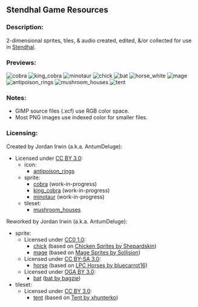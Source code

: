 ## Stendhal Game Resources


### **Description:**

2-dimensional sprites, tiles, & audio created, edited, &/or collected for use in [Stendhal](https://stendhalgame.org/).


### **Previews:**

![cobra](https://raw.githubusercontent.com/AntumDeluge/stendhal-resources/master/sprites/animal/cobra/preview.gif)
![king_cobra](https://raw.githubusercontent.com/AntumDeluge/stendhal-resources/master/sprites/animal/king_cobra/preview.gif)
![minotaur](https://raw.githubusercontent.com/AntumDeluge/stendhal-resources/master/sprites/creature/minotaur/preview.gif)
![chick](https://raw.githubusercontent.com/AntumDeluge/stendhal-resources/master/sprites/animal/chick/preview.gif)
![bat](https://raw.githubusercontent.com/AntumDeluge/stendhal-resources/master/sprites/animal/bat/preview.gif)
![horse_white](https://raw.githubusercontent.com/AntumDeluge/stendhal-resources/master/sprites/animal/horse/preview.gif)
![mage](https://raw.githubusercontent.com/AntumDeluge/stendhal-resources/master/sprites/character/mage/preview.gif)
![antipoison_rings](https://raw.githubusercontent.com/AntumDeluge/stendhal-resources/master/icons/antipoison_rings/preview.png)
![mushroom_houses](https://raw.githubusercontent.com/AntumDeluge/stendhal-resources/master/tileset/mushroom_houses/preview.png)
![tent](https://raw.githubusercontent.com/AntumDeluge/stendhal-resources/master/tileset/tent/preview.png)


### **Notes:**

- GIMP source files (.xcf) use RGB color space.
- Most PNG images use indexed color for smaller files.


### **Licensing:**

Created by Jordan Irwin (a.k.a. AntumDeluge):
- Licensed under [CC BY 3.0][]:
  - icon:
    - [antipoison_rings](icons/antipoison_rings)
  - sprite:
    - [cobra](sprites/animal/cobra) (work-in-progress)
    - [king_cobra](sprites/animal/king_cobra) (work-in-progress)
    - [minotaur](sprites/creature/minotaur) (work-in-progress)
  - tileset:
    - [mushroom_houses](tileset/mushroom_houses)

Reworked by Jordan Irwin (a.k.a. AntumDeluge):
- sprite:
  - Licensed under [CC0 1.0][]:
    - [chick](sprites/animal/chick) (based on [Chicken Sprites by Shepardskin](https://opengameart.org/content/chicken-sprites))
    - [mage](sprites/character/mage) (based on [Mage Sprites by Sollision](https://opengameart.org/content/mage-sprites-idle-and-walking))
  - Licensed under [CC BY-SA 3.0][]:
    - [horse](sprites/animal/horse) (based on [LPC Horses by bluecarrot16](https://opengameart.org/content/lpc-horses))
  - Licensed under [OGA BY 3.0][]:
    - [bat](sprites/animal/bat) ([bat by bagzie](https://opengameart.org/node/26447))
- tileset:
  - Licensed under [CC BY 3.0][]:
    - [tent](tileset/tent) (based on [Tent by xhunterko](https://opengameart.org/node/55237))


[CC0 1.0]: docs/licenses/CC0-1.0.txt
[CC BY 3.0]: LICENSE.txt
[CC BY-SA 3.0]: docs/licenses/CC-BY-SA-3.0.txt
[OGA BY 3.0]: docs/licenses/OGA-BY-3.0.txt
